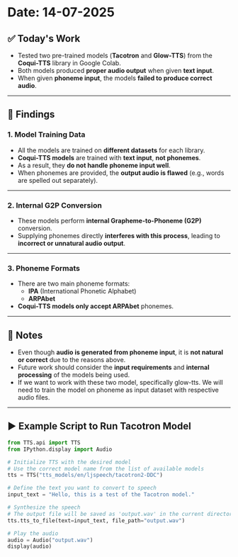 # Date: 14-07-2025

## ✅ Today's Work

- Tested two pre-trained models (**Tacotron** and **Glow-TTS**) from the **Coqui-TTS** library in Google Colab.  
- Both models produced **proper audio output** when given **text input**.  
- When given **phoneme input**, the models **failed to produce correct audio**.

---

## 📌 Findings

### 1. Model Training Data  
- All the models are trained on **different datasets** for each library.  
- **Coqui-TTS models** are trained with **text input**, **not phonemes**.  
- As a result, they **do not handle phoneme input well**.  
- When phonemes are provided, the **output audio is flawed** (e.g., words are spelled out separately).

---

### 2. Internal G2P Conversion  
- These models perform **internal Grapheme-to-Phoneme (G2P)** conversion.  
- Supplying phonemes directly **interferes with this process**, leading to **incorrect or unnatural audio output**.

---

### 3. Phoneme Formats  
- There are two main phoneme formats:  
  - **IPA** (International Phonetic Alphabet)  
  - **ARPAbet**  
- **Coqui-TTS models only accept ARPAbet** phonemes.

---

## 📝 Notes

- Even though **audio is generated from phoneme input**, it is **not natural or correct** due to the reasons above.  
- Future work should consider the **input requirements** and **internal processing** of the models being used.
- If we want to work with these two model, specifically glow-tts. We will need to train the model on phoneme as input dataset with respective audio files.

---

## ▶️ Example Script to Run Tacotron Model

```python
from TTS.api import TTS
from IPython.display import Audio

# Initialize TTS with the desired model
# Use the correct model name from the list of available models
tts = TTS("tts_models/en/ljspeech/tacotron2-DDC")

# Define the text you want to convert to speech
input_text = "Hello, this is a test of the Tacotron model."

# Synthesize the speech
# The output file will be saved as 'output.wav' in the current directory
tts.tts_to_file(text=input_text, file_path="output.wav")

# Play the audio
audio = Audio("output.wav")
display(audio)


